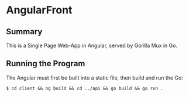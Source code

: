 # AngularFront
## Summary
This is a Single Page Web-App in Angular, served by Gorilla Mux in Go.

## Running the Program
The Angular must first be built into a static file, then build and run the Go:

    $ cd client && ng build && cd ../api && go build && go run .
